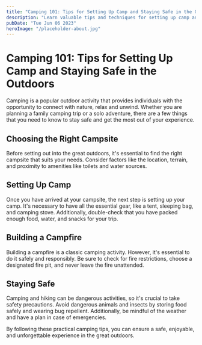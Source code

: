 ```yaml
---
title: "Camping 101: Tips for Setting Up Camp and Staying Safe in the Outdoors"
description: "Learn valuable tips and techniques for setting up camp and staying safe in the great outdoors. From choosing a campsite to building a campfire, this post has it all. "
pubDate: "Tue Jun 06 2023"
heroImage: "/placeholder-about.jpg"
---
```


# Camping 101: Tips for Setting Up Camp and Staying Safe in the Outdoors

Camping is a popular outdoor activity that provides individuals with the opportunity to connect with nature, relax and unwind. Whether you are planning a family camping trip or a solo adventure, there are a few things that you need to know to stay safe and get the most out of your experience.

## Choosing the Right Campsite

Before setting out into the great outdoors, it&#39;s essential to find the right campsite that suits your needs. Consider factors like the location, terrain, and proximity to amenities like toilets and water sources.

## Setting Up Camp

Once you have arrived at your campsite, the next step is setting up your camp. It&#39;s necessary to have all the essential gear, like a tent, sleeping bag, and camping stove. Additionally, double-check that you have packed enough food, water, and snacks for your trip.

## Building a Campfire

Building a campfire is a classic camping activity. However, it&#39;s essential to do it safely and responsibly. Be sure to check for fire restrictions, choose a designated fire pit, and never leave the fire unattended.

## Staying Safe

Camping and hiking can be dangerous activities, so it&#39;s crucial to take safety precautions. Avoid dangerous animals and insects by storing food safely and wearing bug repellent. Additionally, be mindful of the weather and have a plan in case of emergencies.

By following these practical camping tips, you can ensure a safe, enjoyable, and unforgettable experience in the great outdoors.